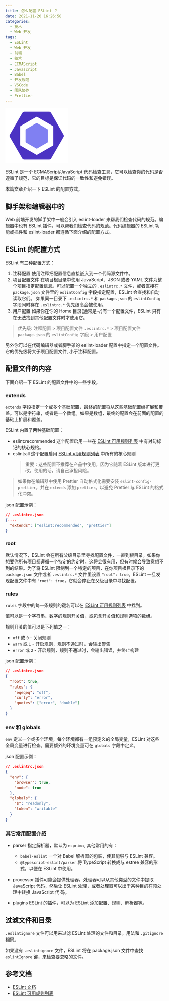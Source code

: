 ```yaml
---
title: 怎么配置 ESLint ？
date: 2021-11-20 16:26:58
categories:
  - 技术
  - Web 开发
tags:
  - ESLint
  - Web 开发
  - 前端
  - 技术
  - ECMAScript
  - Javascript
  - Babel
  - 开发规范
  - VSCode
  - 团队协作
  - Prettier
---
```


<img src="/asset/eslint-logo.svg" width="200px" />

ESLint 是一个 ECMAScript/JavaScript 代码检查工具，它可以检查你的代码是否遵循了规范，它的目标是保证代码的一致性和避免错误。

本篇文章介绍一下 ESLint 的配置方式。

<!-- more -->

## 脚手架和编辑器中的

Web 前端开发的脚手架中一般会引入 eslint-loader 来帮我们检查代码的规范。编辑器中也有 ESLint 插件，可以帮我们检查代码的规范。代码编辑器的 ESLint 功能或插件和 eslint-loader 都遵循下面介绍的配置方式。

## ESLint 的配置方式

ESLint 有三种配置方式：

1. 注释配置
   使用注释把配置信息直接嵌入到一个代码源文件中。
2. 项目配置文件
   在项目根目录中使用 JavaScript、JSON 或者 YAML 文件为整个项目指定配置信息。可以配置一个独立的 `.eslintrc.*` 文件，或者直接在 `package.json` 文件里的 `eslintConfig` 字段指定配置，ESLint 会查找和自动读取它们。
   如果同一目录下 `.eslintrc.*` 和 `package.json` 的 `eslintConfig` 字段同时存在 `.eslintrc.*` 优先级高会被使用。
3. 用户配置
   如果你在你的 Home 目录(通常是`~/`)有一个配置文件，ESLint 只有在无法找到其他配置文件时才使用它。

> 优先级: 注释配置 > 项目配置文件 `.eslintrc.*` > 项目配置文件 `package.json` 的 `eslintConfig` 字段 > 用户配置

另外你可以在代码编辑器或者脚手架的 eslint-loader 配置中指定一个配置文件。它的优先级将大于项目配置文件, 小于注释配置。

## 配置文件的内容

下面介绍一下 ESLint 的配置文件中的一些字段。

### extends

`extends` 字段指定一个或多个基础配置，最终的配置将从这些基础配置继扩展和覆盖。可以是字符串，或者是一个数组。如果是数组，最终的配置会在前面的配置的基础上扩展和覆盖。

ESLint 内置了两种基础配置：

- eslint:recommended
  这个配置启用一些在 [ESLint 可用规则列表] 中有对勾标记的核心规格。
- eslint:all
  这个配置启用 [ESLint 可用规则列表] 中所有的核心规则
  > 重要：这些配置不推荐在产品中使用，因为它随着 ESLint 版本进行更改。使用的话，请自己承担风险。

> 如果你在编辑器中使用 Prettier 自动格式化需要安装 `eslint-config-prettier`，并在 `extends` 添加 `prettier`。以避免 Prettier 与 ESLint 的格式化冲突。

json 配置示例：

```json
// .eslintrc.json
{····
  "extends": ["eslint:recommended", "prettier"]
}
```

### root

默认情况下，ESLint 会在所有父级目录里寻找配置文件，一直到根目录。如果你想要你所有项目都遵循一个特定的约定时，这将会很有用，但有时候会导致意想不到的结果。为了将 ESLint 限制到一个特定的项目，在你项目根目录下的 `package.json` 文件或者 `.eslintrc.*` 文件里设置 `"root": true`。ESLint 一旦发现配置文件中有 `"root": true`，它就会停止在父级目录中寻找配置。

### rules

`rules` 字段中的每一条规则的键名可以在 [ESLint 可用规则列表] 中找到。

值可以是一个字符串、数字的规则开关值，或包含开关值和规则选项的数组。

规则开关的值可以是下列值之一：

- `off` 或 `0` - 关闭规则
- `warn` 或 `1` - 开启规则，规则不通过时，会输出警告
- `error` 或 `2` - 开启规则，规则不通过时，会输出错误，并终止构建

json 配置示例：

```json
// .eslintrc.json
{
  "root": true,
  "rules": {
    "eqeqeq": "off",
    "curly": "error",
    "quotes": ["error", "double"]
  }
}
```

### env 和 globals

`env` 定义一个或多个环境，每个环境都有一组预定义的全局变量，ESLint 对这些全局变量进行检查。需要额外的环境变量可在 `globals` 字段中定义。

json 配置示例：

```json
// .eslintrc.json
{
  "env": {
    "browser": true,
    "node": true
  },
  "globals": {
    "$": "readonly",
    "token": "writable"
  }
}
```

### 其它常用配置介绍

- parser
  指定解析器，默认为 `esprima`, 其他常用的有：

  - `babel-eslint` 一个对 Babel 解析器的包装，使其能够与 ESLint 兼容。
  - `@typescript-eslint/parser` 将 TypeScript 转换成与 estree 兼容的形式，以便在 ESLint 中使用。

- processor
  插件可能会提供处理器。处理器可以从其他类型的文件中提取 JavaScript 代码，然后让 ESLint 处理，或者处理器可以出于某种目的在预处理中转换 JavaScript 代 码。

- plugins
  ESLint 的插件，可以为 ESLint 添加配置、规则、解析器等。

## 过滤文件和目录

`.eslintignore` 文件可以用来过滤 ESLint 处理的文件和目录。用法和 `.gitignore` 相同。

如果没有 `.eslintignore` 文件，ESLint 将在 package.json 文件中查找 `eslintIgnore` 键，来检查要忽略的文件。

## 参考文档

- [ESLint 文档](https://eslint.org/docs/user-guide/configuring)
- [ESLint 可用规则列表]

[eslint 可用规则列表]: https://cn.eslint.org/docs/rules/
